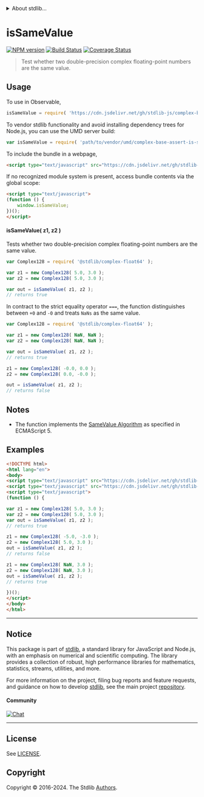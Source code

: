 <!--

@license Apache-2.0

Copyright (c) 2024 The Stdlib Authors.

Licensed under the Apache License, Version 2.0 (the "License");
you may not use this file except in compliance with the License.
You may obtain a copy of the License at

   http://www.apache.org/licenses/LICENSE-2.0

Unless required by applicable law or agreed to in writing, software
distributed under the License is distributed on an "AS IS" BASIS,
WITHOUT WARRANTIES OR CONDITIONS OF ANY KIND, either express or implied.
See the License for the specific language governing permissions and
limitations under the License.

-->


<details>
  <summary>
    About stdlib...
  </summary>
  <p>We believe in a future in which the web is a preferred environment for numerical computation. To help realize this future, we've built stdlib. stdlib is a standard library, with an emphasis on numerical and scientific computation, written in JavaScript (and C) for execution in browsers and in Node.js.</p>
  <p>The library is fully decomposable, being architected in such a way that you can swap out and mix and match APIs and functionality to cater to your exact preferences and use cases.</p>
  <p>When you use stdlib, you can be absolutely certain that you are using the most thorough, rigorous, well-written, studied, documented, tested, measured, and high-quality code out there.</p>
  <p>To join us in bringing numerical computing to the web, get started by checking us out on <a href="https://github.com/stdlib-js/stdlib">GitHub</a>, and please consider <a href="https://opencollective.com/stdlib">financially supporting stdlib</a>. We greatly appreciate your continued support!</p>
</details>

# isSameValue

[![NPM version][npm-image]][npm-url] [![Build Status][test-image]][test-url] [![Coverage Status][coverage-image]][coverage-url] <!-- [![dependencies][dependencies-image]][dependencies-url] -->

> Test whether two double-precision complex floating-point numbers are the same value.

<!-- Section to include introductory text. Make sure to keep an empty line after the intro `section` element and another before the `/section` close. -->

<section class="intro">

</section>

<!-- /.intro -->

<!-- Package usage documentation. -->



<section class="usage">

## Usage

To use in Observable,

```javascript
isSameValue = require( 'https://cdn.jsdelivr.net/gh/stdlib-js/complex-base-assert-is-same-value@umd/browser.js' )
```

To vendor stdlib functionality and avoid installing dependency trees for Node.js, you can use the UMD server build:

```javascript
var isSameValue = require( 'path/to/vendor/umd/complex-base-assert-is-same-value/index.js' )
```

To include the bundle in a webpage,

```html
<script type="text/javascript" src="https://cdn.jsdelivr.net/gh/stdlib-js/complex-base-assert-is-same-value@umd/browser.js"></script>
```

If no recognized module system is present, access bundle contents via the global scope:

```html
<script type="text/javascript">
(function () {
    window.isSameValue;
})();
</script>
```

#### isSameValue( z1, z2 )

Tests whether two double-precision complex floating-point numbers are the same value.

```javascript
var Complex128 = require( '@stdlib/complex-float64' );

var z1 = new Complex128( 5.0, 3.0 );
var z2 = new Complex128( 5.0, 3.0 );

var out = isSameValue( z1, z2 );
// returns true
```

In contract to the strict equality operator `===`, the function distinguishes between `+0` and `-0` and treats `NaNs` as the same value.

```javascript
var Complex128 = require( '@stdlib/complex-float64' );

var z1 = new Complex128( NaN, NaN );
var z2 = new Complex128( NaN, NaN );

var out = isSameValue( z1, z2 );
// returns true

z1 = new Complex128( -0.0, 0.0 );
z2 = new Complex128( 0.0, -0.0 );

out = isSameValue( z1, z2 );
// returns false
```

</section>

<!-- /.usage -->

<!-- Package usage notes. Make sure to keep an empty line after the `section` element and another before the `/section` close. -->

<section class="notes">

## Notes

-   The function implements the [SameValue Algorithm][ecma-262-same-value-algorithm] as specified in ECMAScript 5.

</section>

<!-- /.notes -->

<!-- Package usage examples. -->

<section class="examples">

## Examples

<!-- eslint no-undef: "error" -->

```html
<!DOCTYPE html>
<html lang="en">
<body>
<script type="text/javascript" src="https://cdn.jsdelivr.net/gh/stdlib-js/complex-float64@umd/browser.js"></script>
<script type="text/javascript" src="https://cdn.jsdelivr.net/gh/stdlib-js/complex-base-assert-is-same-value@umd/browser.js"></script>
<script type="text/javascript">
(function () {

var z1 = new Complex128( 5.0, 3.0 );
var z2 = new Complex128( 5.0, 3.0 );
var out = isSameValue( z1, z2 );
// returns true

z1 = new Complex128( -5.0, -3.0 );
z2 = new Complex128( 5.0, 3.0 );
out = isSameValue( z1, z2 );
// returns false

z1 = new Complex128( NaN, 3.0 );
z2 = new Complex128( NaN, 3.0 );
out = isSameValue( z1, z2 );
// returns true

})();
</script>
</body>
</html>
```

</section>

<!-- /.examples -->

<!-- C interface documentation. -->



<!-- Section to include cited references. If references are included, add a horizontal rule *before* the section. Make sure to keep an empty line after the `section` element and another before the `/section` close. -->

<section class="references">

</section>

<!-- /.references -->

<!-- Section for related `stdlib` packages. Do not manually edit this section, as it is automatically populated. -->

<section class="related">

</section>

<!-- /.related -->

<!-- Section for all links. Make sure to keep an empty line after the `section` element and another before the `/section` close. -->


<section class="main-repo" >

* * *

## Notice

This package is part of [stdlib][stdlib], a standard library for JavaScript and Node.js, with an emphasis on numerical and scientific computing. The library provides a collection of robust, high performance libraries for mathematics, statistics, streams, utilities, and more.

For more information on the project, filing bug reports and feature requests, and guidance on how to develop [stdlib][stdlib], see the main project [repository][stdlib].

#### Community

[![Chat][chat-image]][chat-url]

---

## License

See [LICENSE][stdlib-license].


## Copyright

Copyright &copy; 2016-2024. The Stdlib [Authors][stdlib-authors].

</section>

<!-- /.stdlib -->

<!-- Section for all links. Make sure to keep an empty line after the `section` element and another before the `/section` close. -->

<section class="links">

[npm-image]: http://img.shields.io/npm/v/@stdlib/complex-base-assert-is-same-value.svg
[npm-url]: https://npmjs.org/package/@stdlib/complex-base-assert-is-same-value

[test-image]: https://github.com/stdlib-js/complex-base-assert-is-same-value/actions/workflows/test.yml/badge.svg?branch=main
[test-url]: https://github.com/stdlib-js/complex-base-assert-is-same-value/actions/workflows/test.yml?query=branch:main

[coverage-image]: https://img.shields.io/codecov/c/github/stdlib-js/complex-base-assert-is-same-value/main.svg
[coverage-url]: https://codecov.io/github/stdlib-js/complex-base-assert-is-same-value?branch=main

<!--

[dependencies-image]: https://img.shields.io/david/stdlib-js/complex-base-assert-is-same-value.svg
[dependencies-url]: https://david-dm.org/stdlib-js/complex-base-assert-is-same-value/main

-->

[chat-image]: https://img.shields.io/gitter/room/stdlib-js/stdlib.svg
[chat-url]: https://app.gitter.im/#/room/#stdlib-js_stdlib:gitter.im

[stdlib]: https://github.com/stdlib-js/stdlib

[stdlib-authors]: https://github.com/stdlib-js/stdlib/graphs/contributors

[umd]: https://github.com/umdjs/umd
[es-module]: https://developer.mozilla.org/en-US/docs/Web/JavaScript/Guide/Modules

[deno-url]: https://github.com/stdlib-js/complex-base-assert-is-same-value/tree/deno
[umd-url]: https://github.com/stdlib-js/complex-base-assert-is-same-value/tree/umd
[esm-url]: https://github.com/stdlib-js/complex-base-assert-is-same-value/tree/esm
[branches-url]: https://github.com/stdlib-js/complex-base-assert-is-same-value/blob/main/branches.md

[stdlib-license]: https://raw.githubusercontent.com/stdlib-js/complex-base-assert-is-same-value/main/LICENSE

[ecma-262-same-value-algorithm]: http://ecma-international.org/ecma-262/5.1/#sec-9.12

</section>

<!-- /.links -->
